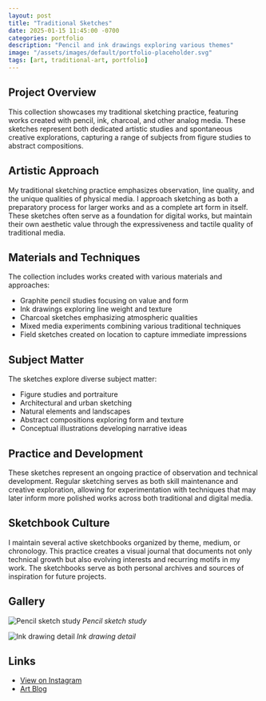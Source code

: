```yaml
---
layout: post
title: "Traditional Sketches"
date: 2025-01-15 11:45:00 -0700
categories: portfolio
description: "Pencil and ink drawings exploring various themes"
image: "/assets/images/default/portfolio-placeholder.svg"
tags: [art, traditional-art, portfolio]
---
```


## Project Overview

This collection showcases my traditional sketching practice, featuring works created with pencil, ink, charcoal, and other analog media. These sketches represent both dedicated artistic studies and spontaneous creative explorations, capturing a range of subjects from figure studies to abstract compositions.

## Artistic Approach

My traditional sketching practice emphasizes observation, line quality, and the unique qualities of physical media. I approach sketching as both a preparatory process for larger works and as a complete art form in itself. These sketches often serve as a foundation for digital works, but maintain their own aesthetic value through the expressiveness and tactile quality of traditional media.

## Materials and Techniques

The collection includes works created with various materials and approaches:

- Graphite pencil studies focusing on value and form
- Ink drawings exploring line weight and texture
- Charcoal sketches emphasizing atmospheric qualities
- Mixed media experiments combining various traditional techniques
- Field sketches created on location to capture immediate impressions

## Subject Matter

The sketches explore diverse subject matter:

- Figure studies and portraiture
- Architectural and urban sketching
- Natural elements and landscapes
- Abstract compositions exploring form and texture
- Conceptual illustrations developing narrative ideas

## Practice and Development

These sketches represent an ongoing practice of observation and technical development. Regular sketching serves as both skill maintenance and creative exploration, allowing for experimentation with techniques that may later inform more polished works across both traditional and digital media.

## Sketchbook Culture

I maintain several active sketchbooks organized by theme, medium, or chronology. This practice creates a visual journal that documents not only technical growth but also evolving interests and recurring motifs in my work. The sketchbooks serve as both personal archives and sources of inspiration for future projects.

## Gallery

![Pencil sketch study](/assets/images/portfolio/art-2.jpg)
*Pencil sketch study*

![Ink drawing detail](/assets/images/portfolio/art-1.jpg)
*Ink drawing detail*

## Links

- [View on Instagram](https://instagram.com/)
- [Art Blog](#)
